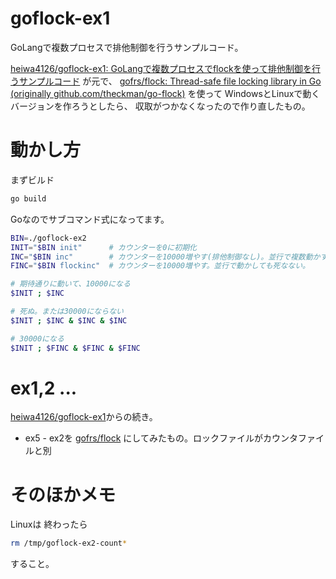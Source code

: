 # goflock-ex1

GoLangで複数プロセスで排他制御を行うサンプルコード。

[heiwa4126/goflock-ex1: GoLangで複数プロセスでflockを使って排他制御を行うサンプルコード](https://github.com/heiwa4126/goflock-ex1)
が元で、
[gofrs/flock: Thread\-safe file locking library in Go \(originally github\.com/theckman/go\-flock\)](https://github.com/gofrs/flock)
を使って
WindowsとLinuxで動くバージョンを作ろうとしたら、
収取がつかなくなったので作り直したもの。

# 動かし方

まずビルド
```sh
go build
```

Goなのでサブコマンド式になってます。

```sh
BIN=./goflock-ex2
INIT="$BIN init"      # カウンターを0に初期化
INC="$BIN inc"        # カウンターを10000増やす(排他制御なし)。並行で複数動かすと死ぬ。
FINC="$BIN flockinc"  # カウンターを10000増やす。並行で動かしても死なない。

# 期待通りに動いて、10000になる
$INIT ; $INC

# 死ぬ。または30000にならない
$INIT ; $INC & $INC & $INC

# 30000になる
$INIT ; $FINC & $FINC & $FINC
```

# ex1,2 ...

[heiwa4126/goflock-ex1](https://github.com/heiwa4126/goflock-ex1)からの続き。

- ex5 - ex2を [gofrs/flock](https://github.com/gofrs/flock) にしてみたもの。ロックファイルがカウンタファイルと別


# そのほかメモ

Linuxは
終わったら
```sh
rm /tmp/goflock-ex2-count*
```
すること。
